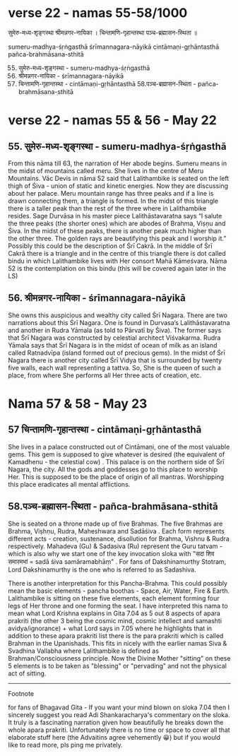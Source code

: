 # verse 22 - namas 55-58/1000

सुमेरु-मध्य-श‍ृङ्गस्था श्रीमन्नगर-नायिका ।
चिन्तामणि-गृहान्तस्था पञ्च-ब्रह्मासन-स्थिता ॥

sumeru-madhya-śṛṅgasthā śrīmannagara-nāyikā 
cintāmaṇi-gṛhāntasthā pañca-brahmāsana-sthitā 

55. सुमेरु-मध्य-श‍ृङ्गस्था - sumeru-madhya-śṛṅgasthā 
56. श्रीमन्नगर-नायिका - śrīmannagara-nāyikā 
57. चिन्तामणि-गृहान्तस्था - cintāmaṇi-gṛhāntasthā 
58.पञ्च-ब्रह्मासन-स्थिता - pañca-brahmāsana-sthitā

# verse 22 - namas 55 & 56 - May 22 

## 55. सुमेरु-मध्य-श‍ृङ्गस्था - sumeru-madhya-śṛṅgasthā

From this nāma till 63, the narration of Her abode begins. Sumeru means in the midst of mountains called meru. She lives in the centre of Meru Mountains. Vāc Devis in nāma 52 said that Lalithambike is seated on the left thigh of Śiva - union of static and kinetic energies. Now they are discussing about her palace. Meru mountain range has three peaks and if a line is drawn connecting them, a triangle is formed. In the midst of this triangle there is a taller peak than the rest of the three where in Lalithambike resides. Sage Durvāsa in his master piece Lalithāstavaratna says “I salute the three peaks (the shorter ones) which are abodes of Brahma, Viṣṇu and Śiva. In the midst of these peaks, there is another peak much higher than the other three. The golden rays are beautifying this peak and I worship it.” Possibly this could be the description of Śrī Cakrā. In the middle of Śrī Cakrā there is a triangle and in the centre of this triangle there is dot called bindu in which Lalithambike lives with Her consort Mahā Kāmeśvara. Nāma 52 is the contemplation on this bindu (this will be covered again later in the LS)

## 56. श्रीमन्नगर-नायिका - śrīmannagara-nāyikā

She owns this auspicious and wealthy city called Śrī Nagara. There are two narrations about this Śrī Nagara. One is found in Durvasa’s Lalithāstavaratna and another in Rudra Yāmala (as told to Pārvatī by Śiva). The former says that Śrī Nagara was constructed by celestial architect Viśvakarma. Rudra Yāmala says that Śrī Nagara is in the midst of ocean of milk as an island called Ratnadvīpa (island formed out of precious gems). In the midst of Śrī Nagara there is another city called Śrī Vidya that is surrounded by twenty five walls, each wall representing a tattva. So, She is the queen of such a place, from where She performs all Her three acts of creation, etc.

# Nama 57 & 58 - May 23 

## 57 चिन्तामणि-गृहान्तस्था - cintāmaṇi-gṛhāntasthā

She lives in a palace constructed out of Cintāmaṇi, one of the most valuable gems. This gem is supposed to give whatever is desired (the equivalent of Kamadhenu - the celestial cow) . This palace is on the northern side of Śrī Nagara, the city. All the gods and goddesses go to this place to worship Her. This is supposed to be the place of origin of all mantras. Worshipping this place eradicates all mental afflictions.

## 58.पञ्च-ब्रह्मासन-स्थिता - pañca-brahmāsana-sthitā

She is seated on a throne made up of five Brahmas. The five Brahmas are Brahma, Viṣhṇu, Rudra, Maheshwara and Sadāśiva . Each form represents different acts - creation, sustenance, disollution for Brahma, Vishnu & Rudra respectively.  Mahadeva (Gu) & Sadasiva (Ru) represent the Guru tatvam - which is also why we start one of the key invocation sloka with "सदा शिव समारमभां = sadā śiva samāramabhāṃ" . For fans of Dakshinamurthy Stotram, Lord Dakshinamurthy is the one who is referred to as Sadashiva. 

There is another interpretation for this Pancha-Brahma. This could possibly mean the basic elements - pancha boothas - Space, Air, Water, Fire & Earth. Lalithambike is sitting on these five elements, each element forming four legs of Her throne and one forming the seat. I have interpreted this nama to mean what Lord Krishna explains in Gita 7.04 as 5 out 8 aspects of apara prakriti (the other 3 being the cosmic mind, cosmic intellect and samashti avidya/ignorance) +  what Lord says in 7.05 where he highlights that in addition to these apara prakriti list there is the para prakriti which is called Brahman in the Upanishads.  This fits in nicely with the earlier namas Siva & Svadhina Vallabha where Lalithambike is defined as Brahman/Consciousness principle. Now the Divine Mother "sitting" on these 5 elements is to be taken as "blessing" or "pervading" and not the physical act of sitting. 

-------

Footnote 

for fans of Bhagavad Gita - If you want your mind blown on sloka 7.04 then I sincerely suggest you read Adi Shankaracharya's commentary on the sloka. It truly is a fascinating narration given how beautifully he breaks down the whole apara prakriti. Unfortunately there is no time or space to cover all that elaborate stuff here (the Advaitins agree vehemently 😀) but if you would like to read more, pls ping me privately.

